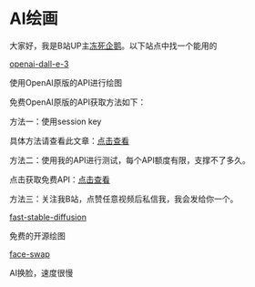 # AI绘画

大家好，我是B站UP主[冻死企鹅](https://space.bilibili.com/23375741)。以下站点中找一个能用的

[openai-dall-e-3](https://dongsiqie-dall-e.hf.space/)

使用OpenAI原版的API进行绘图

免费OpenAI原版的API获取方法如下：

方法一：使用session key

具体方法请查看此文章：[点击查看](sess.html)

方法二：使用我的API进行测试，每个API额度有限，支撑不了多久。

点击获取免费API：[点击查看](sess.html#free-api)

方法三：关注我B站，点赞任意视频后私信我，我会发给你一个。



[fast-stable-diffusion](https://prodia-fast-stable-diffusion.hf.space)

免费的开源绘图



[face-swap](https://tonyassi-face-swap.hf.space/)

AI换脸，速度很慢
